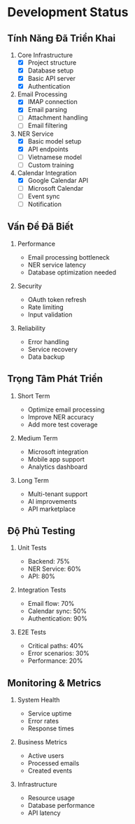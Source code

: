# Development Status

## Tính Năng Đã Triển Khai
1. Core Infrastructure
   - [x] Project structure
   - [x] Database setup
   - [x] Basic API server
   - [x] Authentication

2. Email Processing
   - [x] IMAP connection
   - [x] Email parsing
   - [ ] Attachment handling
   - [ ] Email filtering

3. NER Service
   - [x] Basic model setup
   - [x] API endpoints
   - [ ] Vietnamese model
   - [ ] Custom training

4. Calendar Integration
   - [x] Google Calendar API
   - [ ] Microsoft Calendar
   - [ ] Event sync
   - [ ] Notification

## Vấn Đề Đã Biết
1. Performance
   - Email processing bottleneck
   - NER service latency
   - Database optimization needed

2. Security
   - OAuth token refresh
   - Rate limiting
   - Input validation

3. Reliability
   - Error handling
   - Service recovery
   - Data backup

## Trọng Tâm Phát Triển
1. Short Term
   - Optimize email processing
   - Improve NER accuracy
   - Add more test coverage

2. Medium Term
   - Microsoft integration
   - Mobile app support
   - Analytics dashboard

3. Long Term
   - Multi-tenant support
   - AI improvements
   - API marketplace

## Độ Phủ Testing
1. Unit Tests
   - Backend: 75%
   - NER Service: 60%
   - API: 80%

2. Integration Tests
   - Email flow: 70%
   - Calendar sync: 50%
   - Authentication: 90%

3. E2E Tests
   - Critical paths: 40%
   - Error scenarios: 30%
   - Performance: 20%

## Monitoring & Metrics
1. System Health
   - Service uptime
   - Error rates
   - Response times

2. Business Metrics
   - Active users
   - Processed emails
   - Created events

3. Infrastructure
   - Resource usage
   - Database performance
   - API latency 